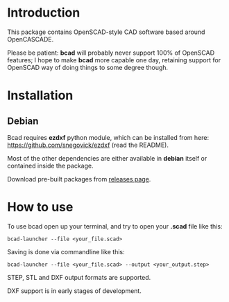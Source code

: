 # Introduction

This package contains OpenSCAD-style CAD software based around OpenCASCADE.

Please be patient: **bcad** will probably never support 100% of OpenSCAD features; I hope to make **bcad** more capable one day, retaining support for OpenSCAD way of doing things to some degree though.

# Installation

## Debian

Bcad requires **ezdxf** python module, which can be installed from here: https://github.com/snegovick/ezdxf (read the README).

Most of the other dependencies are either available in **debian** itself or contained inside the package.

Download pre-built packages from [releases page](https://github.com/snegovick/bcad/releases).

# How to use

To use bcad open up your terminal, and try to open your **.scad** file like this:

```
bcad-launcher --file <your_file.scad>
```

Saving is done via commandline like this:

```
bcad-launcher --file <your_file.scad> --output <your_output.step>
```

STEP, STL and DXF output formats are supported.

DXF support is in early stages of development.
